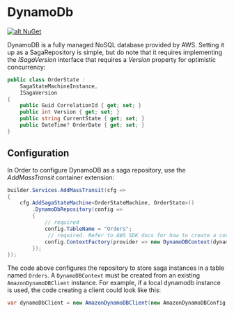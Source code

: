 # DynamoDb

[![alt NuGet](https://img.shields.io/nuget/v/MassTransit.DynamoDb.svg "NuGet")](https://nuget.org/packages/MassTransit.DynamoDb/)

DynamoDB is a fully managed NoSQL database provided by AWS.
Setting it up as a SagaRepository is simple, but do note that it requires implementing the _ISagaVersion_ interface
that requires a _Version_ property for optimistic concurrency:

```csharp
public class OrderState :
    SagaStateMachineInstance,
    ISagaVersion
{
    public Guid CorrelationId { get; set; }
    public int Version { get; set; }
    public string CurrentState { get; set; }
    public DateTime? OrderDate { get; set; }
}
```

## Configuration
In Order to configure DynamoDB as a saga repository, use the *AddMassTransit* container extension:

```csharp
builder.Services.AddMassTransit(cfg =>
{
    cfg.AddSagaStateMachine<OrderStateMachine, OrderState>()
        .DynamoDbRepository(config =>
        {
            // required
            config.TableName = "Orders";
             // required. Refer to AWS SDK docs for how to create a context.
            config.ContextFactory(provider => new DynamoDBContext(dynamoDbClient));
        });
});
```

The code above configures the repository to store saga instances in a table named `Orders`.
A `DynamoDBContext` must be created from an existing `AmazonDynamoDBClient` instance.
For example, if a local dynamodb instance is used, the code creating a client could look like this:

```csharp
var dynamoDbClient = new AmazonDynamoDBClient(new AmazonDynamoDBConfig { ServiceURL = "http://localhost:4566" });
```


